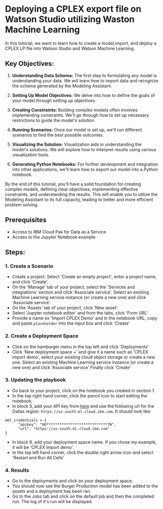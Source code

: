 # Deploying a CPLEX export file on Watson Studio utilizing Waston Machine Learning

In this tutorial, we want to learn how to create a model,import, and deploy a CPLEX LP file into Watson Studio and Watson Machine Learning.

## Key Objectives:

1. **Understanding Data Schema:** The first step to formulating any model is understanding your data. We will learn how to import data and recognize the schema generated by the Modeling Assistant.

2. **Setting Up Model Objectives:** We delve into how to define the goals of your model through setting up objectives.

3. **Creating Constraints:** Building complex models often involves implementing constraints. We'll go through how to set up necessary restrictions to guide the model's solution.

4. **Running Scenarios:** Once our model is set up, we'll run different scenarios to find the best possible outcomes.

5. **Visualizing the Solution:** Visualization aids in understanding the model's solutions. We will explore how to interpret results using various visualization tools.

6. **Generating Python Notebooks:** For further development and integration into other applications, we'll learn how to export our model into a Python notebook.

By the end of this tutorial, you'll have a solid foundation for creating complex models, defining clear objectives, implementing effective constraints, and understanding the results. This will enable you to utilize the Modeling Assistant to its full capacity, leading to better and more efficient problem solving.



## Prerequisites
- Access to IBM Cloud Pak for Data as a Service
- Access to the Jupyter Notebook example


## Steps:

### 1. Create a Scenario
- Create a project. Select 'Create an empty project', enter a project name, and click 'Create'.
- On the 'Manage' tab of your project, select the 'Services and integrations' section and click 'Associate service'. Select an existing Machine Learning service instance (or create a new one) and click 'Associate service'.
- On the 'Assets' tab of your project, click 'New asset'.
- Select 'Jupyter notebook editor' and from the tabs, click 'From URL'
- Provide a name ex 'Import CPLEX Demo' and in the notebook URL, copy and paste `placeholder` into the input box and click 'Create'


### 2. Create a Deployment Space
- Click on the hamburger menu in the top left and click 'Deployments'
- Click 'New deployment space +' and give it a name such as 'CPLEX import demo', select your existing cloud object storage or create a new one. Select an existing Machine Learning service instance (or create a new one) and click 'Associate service' Finally click 'Create' 

### 3. Updating the playbook
- Go back to your project, click on the notebook you created in section 1.
- In the top right hand corner, click the pencil icon to start editing the notebook.
- In block 3, add your API key from [here](https://cloud.ibm.com/iam/apikeys) and use the following url for the Dallas region: `https://us-south.ml.cloud.ibm.com`. It should look like:
```
wml_credentials = {
      "apikey": "HU****************************7N",
      "url": "https://us-south.ml.cloud.ibm.com"
}
```
- In block 9, add your deployment space name. If you chose my example, it will be 'CPLEX import demo'.
- In the top left hand corner, click the double right arrow icon and select 'Restart and Run All Cells'

### 4. Results
- Go to the deployments and click on your deployment space.
- You should now see the Burger Production model has been added to the assets and a deployment has been ran.
- Go to the Jobs tab and click on the default job and then the completed run. The log of it's run will be displayed.
